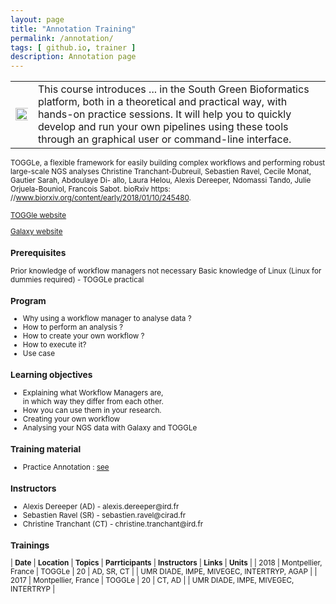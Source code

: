 ```yaml
---
layout: page
title: "Annotation Training"
permalink: /annotation/
tags: [ github.io, trainer ]
description: Annotation page
---
```


<table class="table-contact">
<tr>
<td><img width="200%" class="img-responsive" src="{{ site.url }}/images/trainings-workflowmanager.png" alt="" />
</td>
<td>
This course introduces ... in the South Green Bioformatics platform, both in a theoretical and practical way, with hands-on practice sessions. It will help you to quickly develop and run your own pipelines using these tools through an graphical user or command-line interface.
</td>
</tr>
</table>

<small>TOGGLe, a flexible framework for easily building complex workflows and performing robust large-scale NGS analyses
Christine Tranchant-Dubreuil, Sebastien Ravel, Cecile Monat, Gautier Sarah, Abdoulaye Di- allo, Laura Helou, Alexis Dereeper, Ndomassi Tando, Julie Orjuela-Bouniol, Francois Sabot. bioRxiv https: //www.biorxiv.org/content/early/2018/01/10/245480.

[TOGGle website](http://toggle.southgreen.fr)

[Galaxy website](http://galaxy.southgreen.fr/galaxy/)

### Prerequisites
Prior knowledge of workflow managers not necessary 
Basic knowledge of Linux (Linux for dummies required) - TOGGLe practical

<div id="colonne1">
<h3>Program</h3>
<ul>
<li>Why using a workflow manager to analyse data ?</li>
<li>How to perform an analysis ?</li>
<li>How to create your own workflow ? </li>
<li>How to execute it? </li>
<li>Use case</li>
</ul>
</div>

<div id="colonne2">
<h3>Learning objectives</h3>
<ul>
<li>Explaining what Workflow Managers are,<br>in which way they differ from each other.</li>
<li>How you can use them in your research.</li>
<li>Creating your own workflow</li> 
<li>Analysing your NGS data with Galaxy and TOGGLe</li>
</ul>
</div>

<div id="colonne3">
<h3>Training material</h3>
<ul>
<li>Practice Annotation : <a target="_blank" href="{{ site.url }}/annotation/IFB-EGNEPpractice">see</a></li>
  
</ul>
</div>

<div id="nextInline" class="clearfix">
<h3>Instructors</h3>
<ul>
<li>Alexis Dereeper (AD) - alexis.dereeper@ird.fr</li>
<li>Sebastien Ravel (SR) - sebastien.ravel@cirad.fr</li>
<li>Christine Tranchant (CT) - christine.tranchant@ird.fr</li></ul>
</div>

### Trainings

| **Date** | **Location** | **Topics** | **Parrticipants** | **Instructors** | **Links** | **Units** |
| 2018 | Montpellier, France | TOGGLe  | 20 | AD, SR, CT | | UMR DIADE, IMPE, MIVEGEC, INTERTRYP, AGAP |
| 2017 | Montpellier, France | TOGGLe  | 20 | CT, AD | | UMR DIADE, IMPE, MIVEGEC, INTERTRYP |



